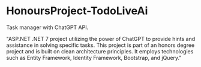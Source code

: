 # HonoursProject-TodoLiveAi
Task manager with ChatGPT API.

"ASP.NET .NET 7 project utilizing the power of ChatGPT to provide hints and assistance in solving specific tasks.
This project is part of an honors degree project and is built on clean architecture principles.
It employs technologies such as Entity Framework, Identity Framework, Bootstrap, and jQuery."

